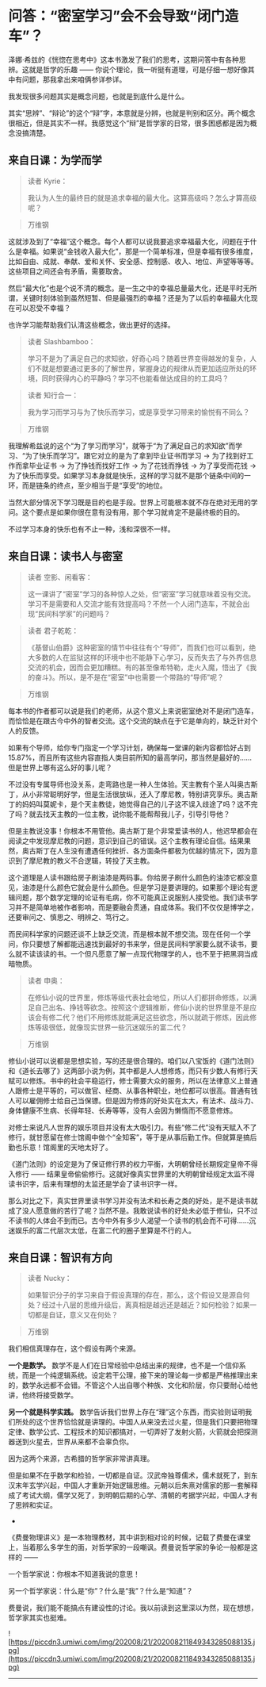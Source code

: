 # 问答：“密室学习”会不会导致“闭门造车”？

泽娜·希兹的《恍惚在思考中》这本书激发了我们的思考，这期问答中有各种思辨。这就是哲学的乐趣 —— 你说个理论，我一听挺有道理，可是仔细一想好像其中有问题，那我拿出来咱俩参详参详。

我发现很多问题其实是概念问题，也就是到底什么是什么。

其实“思辨”、“辩论”的这个“辩”字，本意就是分辨，也就是判别和区分。两个概念很相近，但是其实不一样。我感觉这个“辩”是哲学家的日常，很多困惑都是因为概念没搞清楚。

## 来自日课：为学而学

> 读者 Kyrie：
> 
> 我认为人生的最终目的就是追求幸福的最大化。这算高级吗？怎么才算高级呢？

> 万维钢

这就涉及到了“幸福”这个概念。每个人都可以说我要追求幸福最大化，问题在于什么是幸福。如果说“金钱收入最大化”，那是一个简单标准，但是幸福有很多维度，比如自由、成就、奉献、爱和关怀、安全感、控制感、收入、地位、声望等等等。这些项目之间还会有矛盾，需要取舍。

然后“最大化”也是个说不清的概念。是一生之中的幸福总量最大化，还是平时无所谓，关键时刻体验到虽然短暂、但是最强烈的幸福？还是为了以后的幸福最大化现在可以忍受不幸福？

也许学习能帮助我们认清这些概念，做出更好的选择。

> 读者 Slashbamboo：
> 
> 学习不是为了满足自己的求知欲，好奇心吗？随着世界变得越发的复杂，人们不就是想要通过更多的了解世界，掌握身边的规律从而更加适应所处的环境，同时获得内心的平静吗？学习不也能看做达成目的的工具吗？

> 读者 知行合一：
> 
> 我为学习而学习与为了快乐而学习，或是享受学习带来的愉悦有不同么？

> 万维钢

我理解希兹说的这个“为了学习而学习”，就等于“为了满足自己的求知欲”而学习、“为了快乐而学习”。跟它对立的是为了拿到毕业证书而学习 → 为了找到好工作而拿毕业证书 → 为了挣钱而找好工作 → 为了花钱而挣钱 → 为了享受而花钱 → 为了快乐而享受。如果学习本身就是快乐，这样的学习就不是那个链条中间的一环，而是链条的终点，至少相当于是“享受”的地位。

当然大部分情况下学习既是目的也是手段。世界上可能根本就不存在绝对无用的学问。这个要点是如果你很在意有没有用，那个学习就肯定不是最终极的目的。

不过学习本身的快乐也有不止一种，浅和深很不一样。

## 来自日课：读书人与密室

> 读者 空影、闲看客：
> 
> 这一课讲了“密室”学习的各种惊人之处，但“密室”学习就意味着没有交流。学习不是需要和人交流才能有效提高吗？不然一个人闭门造车，不就会出现“民间科学家”的问题吗？

> 读者 君子乾乾：
> 
> 《基督山伯爵》这种密室的情节中往往有个“导师”，而我们也可以看到，绝大多数的人在监狱这样的环境中也不能静下心学习，反而失去了与外界信息交流的机会，因而会更加糟糕。有的甚至像希特勒，走火入魔，悟出了《我的奋斗》。所以，是不是在“密室”中也需要一个带路的“导师”呢？

> 万维钢

每本书的作者都可以说是我们的老师，从这个意义上来说密室绝对不是闭门造车，而恰恰是在跟古今中外的智者交流。这个交流的缺点在于它是单向的，缺乏针对个人的反馈。

如果有个导师，给你专门指定一个学习计划，确保每一堂课的新内容都恰好占到 15.87%，而且所有这些内容直指人类目前所知的最高学问，那当然是最好的……但是世界上哪有这么好的事儿呢？

不过没有专属导师也没关系，走弯路也是一种人生体验。天主教有个圣人叫奥古斯丁，从小非常聪明好学，但是生活很放纵，还入了摩尼教，特别讲究享乐。奥古斯丁的妈妈叫莫妮卡，是个天主教徒，她觉得自己的儿子这不误入歧途了吗？这不完了吗？就去找天主教的一位主教，说你能不能帮帮我儿子，引导引导他？

但是主教说没事！你根本不用管他。奥古斯丁是个非常爱读书的人，他迟早都会在阅读之中发现摩尼教的问题，意识到自己的错误。这个主教有理论自信。结果果然，奥古斯丁在人生没有遭遇任何挫折、各方面条件都极为优越的情况下，因为意识到了摩尼教的教义不合逻辑，转投了天主教。

这个道理是人读书跟给房子刷油漆是两码事。你给房子刷什么颜色的油漆它都没意见，油漆是什么颜色它就会是什么颜色。但是学习是要讲理的。如果那个理论有逻辑问题，那个数学定理的论证有毛病，你不可能真正说服别人接受他。我们读书学习并不是简单地被作者影响，而是要融会贯通，自成体系。我们不仅仅是博学之，还要审问之、慎思之、明辨之、笃行之。

而民间科学家的问题还谈不上缺乏交流，而是根本就不想交流。现在任何一个学问，你只要想了解都能迅速找到最好的书来学，但是民间科学家要么就不读书，要么就不读该读的书。一个但凡愿意了解一点现代物理学的人，也不至于把黑洞当成暗物质。

> 读者 申奥：
> 
> 在修仙小说的世界里，修炼等级代表社会地位，所以人们都拼命修炼，以满足自己出名、挣钱等欲念。按照这个逻辑推断，修仙小说的世界里是不是应该会有修二代？他们不用修炼就能满足这些欲念，所以就疏于修炼，因此修炼等级很低，就像现实世界一些沉迷娱乐的富二代？

> 万维钢

修仙小说可以说都是思想实验，写的还是很合理的。咱们以八宝饭的《道门法则》和《道长去哪了》这两部小说为例，其中都是人人想修炼，而只有少数人有修行天赋可以修炼。书中的社会平稳运行，修士需要大众的服务，所以在法律意义上普通人跟修士是平等的，可以做官、经商、从事各种职业，地位都可以很高。普通有钱人可以雇佣修士给自己当保镖。但是因为修炼的好处实在太大，有法术、战斗力、身体健康不生病、长得年轻、长寿等等，没有人会因为懒惰而不愿意修炼。

对修士来说凡人世界的娱乐项目并没有太大吸引力。有些“修二代”没有天赋入不了修行，就甘愿留在修士馆阁中做个“全知客”，等于是从事后勤工作。但就算是搞后勤也乐意！馆阁里的天地太好了。

《道门法则》的设定是为了保证修行界的权力平衡，大明朝曾经长期规定皇帝不得入修行 —— 结果皇帝偷偷修行。这就好像真实世界里的大明朝曾经规定太监不得读书识字，后来有理想的太监还是学会了读书识字一样。

那么对比之下，真实世界里读书学习并没有法术和长寿之类的好处，是不是读书就成了没人愿意做的苦行了呢？当然不是。我敢说读书的好处未必低于修仙，只不过不读书的人体会不到而已。古今中外有多少人渴望一个读书的机会而不可得……沉迷娱乐的富二代层次太低，在富二代的圈子里算是不行的人。

## 来自日课：智识有方向

> 读者 Nucky：
> 
> 如果智识分子的学习来自于假设真理的存在，那么，这个假设又是源自何处？经过十八层的思维升级后，离真相是越远还是越近？如何检验？如果一切都是自证，意义又在何处？

> 万维钢

我们相信真理存在，这个假设有两个来源。

 **一个是数学。** 数学不是人们在日常经验中总结出来的规律，也不是一个信仰系统，而是一个纯逻辑系统。设定若干公理，接下来的理论每一步都是严格推理出来的，数学永远都不会错。不管这个人出自哪个种族、文化和阶层，你只要耐心给他讲，他终将接受数学。

 **另一个就是科学实践。** 数学告诉我们世界上存在“理”这个东西，而实验则证明我们所处的这个世界恰恰就是讲理的。中国人从来没去过火星，但是我们只要把物理定律、数学公式、工程技术的知识都搞对，一切弄好了发射火箭，火箭就会把探测器送到火星去，世界从来都不会辜负你。

因为这两个来源，古希腊的哲学家非常讲真理。

但是如果不在乎数学和检验，一切都是自证。汉武帝独尊儒术，儒术就死了，到东汉末年玄学兴起，中国人才重新开始逻辑思维。元朝以后朱熹对儒家的那一套解释成了考试大纲，儒学又死了，到明朝后期的心学、清朝的考据学兴起，中国人才有了思辨和实证。

*

《费曼物理讲义》是一本物理教材，其中讲到相对论的时候，记载了费曼在课堂上，当着那么多学生的面，对哲学家的一段嘲讽。费曼说哲学家的争论一般都是这样的 ——

一个哲学家说：你根本不知道我说的意思！

另一个哲学家说：什么是“你”？什么是“我”？什么是“知道”？

费曼说，我们能不能搞点有建设性的讨论。我以前读到这里深以为然，现在想想，哲学家其实也挺难。

![https://piccdn3.umiwi.com/img/202008/21/202008211849343285088135.jpg](https://piccdn3.umiwi.com/img/202008/21/202008211849343285088135.jpg)

---
